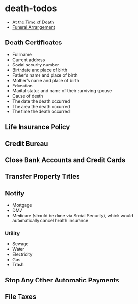 # death-todos

- [At the Time of Death](./01-IMMEDIATE.md)
- [Funeral Arrangement](./02-FUNERAL_ARRANGEMENT.md)

## Death Certificates

- Full name
- Current address
- Social security number
- Birthdate and place of birth
- Father’s name and place of birth
- Mother’s name and place of birth
- Education
- Marital status and name of their surviving spouse
- Cause of death
- The date the death occurred
- The area the death occurred
- The time the death occurred

## Life Insurance Policy

## Credit Bureau

## Close Bank Accounts and Credit Cards

## Transfer Property Titles

## Notify

- Mortgage
- DMV
- Medicare (should be done via Social Security), which would automatically cancel health insurance

### Utility

- Sewage
- Water
- Electricity
- Gas
- Trash

## Stop Any Other Automatic Payments

## File Taxes
